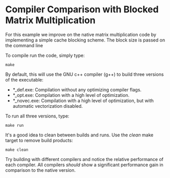 Compiler Comparison with Blocked Matrix Multiplication
======================================================

For this example we improve on the native matrix multiplication code
by implementing a simple cache blocking scheme.  The block size is
passed on the command line

To compile run the code, simply type:

`make`

By default, this will use the GNU c++ compiler (g++) to build three versions
of the executable:
 * *_def.exe: Compilation without any optimizing compiler flags.
 * *_opt.exe: Compilation with a high level of optimization.
 * *_novec.exe: Compilation with a high level of optimization, but with automatic vectorization disabled.

To run all three versions, type:

`make run`

It's a good idea to clean between builds and runs.  Use the _clean_ make target
to remove build products:

`make clean`

Try building with different compilers and notice the relative performance of 
each compiler. All compilers *should* show a significant performance gain in
comparison to the native version.


